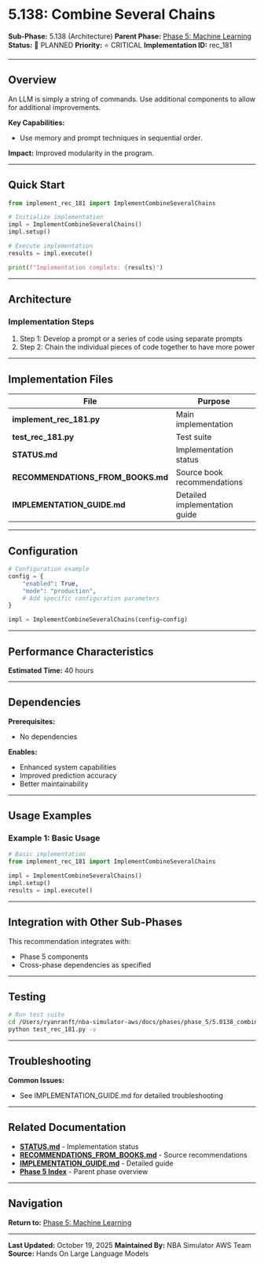 # 5.138: Combine Several Chains

**Sub-Phase:** 5.138 (Architecture)
**Parent Phase:** [Phase 5: Machine Learning](../PHASE_5_INDEX.md)
**Status:** 🔵 PLANNED
**Priority:** ⭐ CRITICAL
**Implementation ID:** rec_181

---

## Overview

An LLM is simply a string of commands. Use additional components to allow for additional improvements.

**Key Capabilities:**
- Use memory and prompt techniques in sequential order.

**Impact:**
Improved modularity in the program.

---

## Quick Start

```python
from implement_rec_181 import ImplementCombineSeveralChains

# Initialize implementation
impl = ImplementCombineSeveralChains()
impl.setup()

# Execute implementation
results = impl.execute()

print(f"Implementation complete: {results}")
```

---

## Architecture

### Implementation Steps

1. Step 1: Develop a prompt or a series of code using separate prompts
2. Step 2: Chain the individual pieces of code together to have more power

---

## Implementation Files

| File | Purpose |
|------|---------|
| **implement_rec_181.py** | Main implementation |
| **test_rec_181.py** | Test suite |
| **STATUS.md** | Implementation status |
| **RECOMMENDATIONS_FROM_BOOKS.md** | Source book recommendations |
| **IMPLEMENTATION_GUIDE.md** | Detailed implementation guide |

---

## Configuration

```python
# Configuration example
config = {
    "enabled": True,
    "mode": "production",
    # Add specific configuration parameters
}

impl = ImplementCombineSeveralChains(config=config)
```

---

## Performance Characteristics

**Estimated Time:** 40 hours

---

## Dependencies

**Prerequisites:**
- No dependencies

**Enables:**
- Enhanced system capabilities
- Improved prediction accuracy
- Better maintainability

---

## Usage Examples

### Example 1: Basic Usage

```python
# Basic implementation
from implement_rec_181 import ImplementCombineSeveralChains

impl = ImplementCombineSeveralChains()
impl.setup()
results = impl.execute()
```

---

## Integration with Other Sub-Phases

This recommendation integrates with:
- Phase 5 components
- Cross-phase dependencies as specified

---

## Testing

```bash
# Run test suite
cd /Users/ryanranft/nba-simulator-aws/docs/phases/phase_5/5.0138_combine_several_chains
python test_rec_181.py -v
```

---

## Troubleshooting

**Common Issues:**
- See IMPLEMENTATION_GUIDE.md for detailed troubleshooting

---

## Related Documentation

- **[STATUS.md](STATUS.md)** - Implementation status
- **[RECOMMENDATIONS_FROM_BOOKS.md](RECOMMENDATIONS_FROM_BOOKS.md)** - Source recommendations
- **[IMPLEMENTATION_GUIDE.md](IMPLEMENTATION_GUIDE.md)** - Detailed guide
- **[Phase 5 Index](../PHASE_5_INDEX.md)** - Parent phase overview

---

## Navigation

**Return to:** [Phase 5: Machine Learning](../PHASE_5_INDEX.md)

---

**Last Updated:** October 19, 2025
**Maintained By:** NBA Simulator AWS Team
**Source:** Hands On Large Language Models
